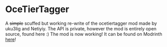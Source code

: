 # OceTierTagger
A ~~simple~~ scuffed but working re-write of the ocetiertagger mod made by uku3lig and Netiyiy. The API is private, however the mod is entirely open source, found here :)
The mod is now working! It can be found on Modrinth [here](https://modrinth.com/mod/ocetiertagger)!
